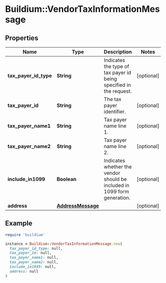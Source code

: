 # Buildium::VendorTaxInformationMessage

## Properties

| Name | Type | Description | Notes |
| ---- | ---- | ----------- | ----- |
| **tax_payer_id_type** | **String** | Indicates the type of tax payer id being specified in the request. | [optional] |
| **tax_payer_id** | **String** | The tax payer identifier. | [optional] |
| **tax_payer_name1** | **String** | Tax payer name line 1. | [optional] |
| **tax_payer_name2** | **String** | Tax payer name line 2. | [optional] |
| **include_in1099** | **Boolean** | Indicates whether the vendor should be included in 1099 form generation. | [optional] |
| **address** | [**AddressMessage**](AddressMessage.md) |  | [optional] |

## Example

```ruby
require 'buildium'

instance = Buildium::VendorTaxInformationMessage.new(
  tax_payer_id_type: null,
  tax_payer_id: null,
  tax_payer_name1: null,
  tax_payer_name2: null,
  include_in1099: null,
  address: null
)
```

